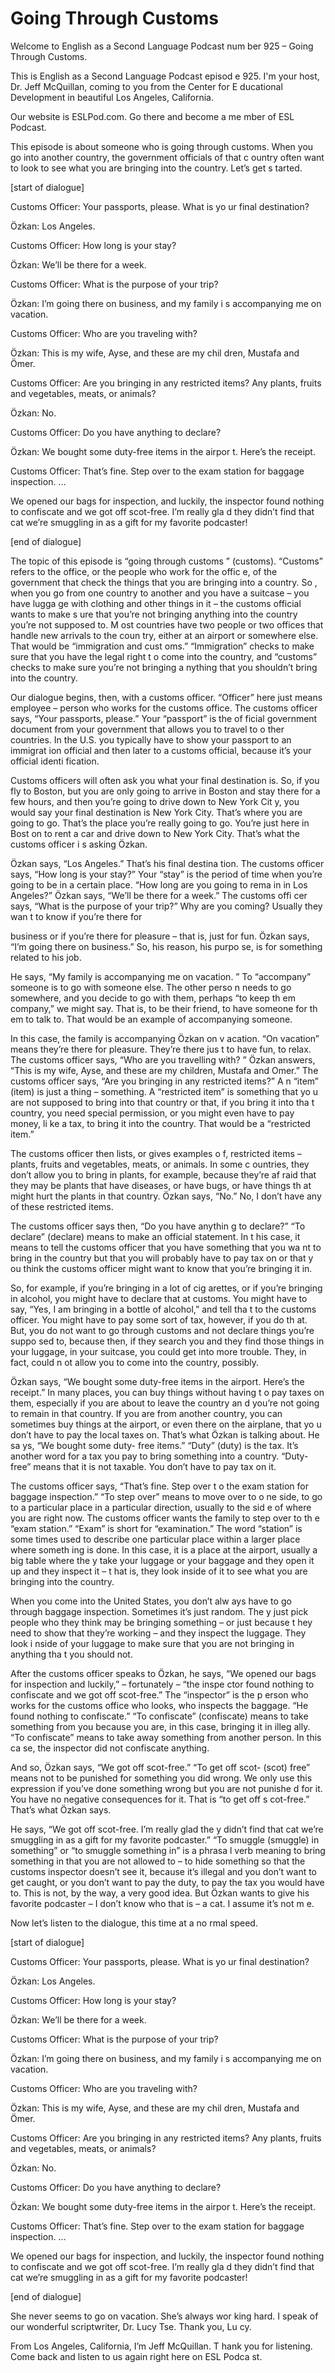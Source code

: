 # Going Through Customs

Welcome to English as a Second Language Podcast num ber 925 – Going Through Customs. 

This is English as a Second Language Podcast episod e 925. I'm your host, Dr. Jeff McQuillan, coming to you from the Center for E ducational Development in beautiful Los Angeles, California. 

Our website is ESLPod.com. Go there and become a me mber of ESL Podcast.  

This episode is about someone who is going through customs. When you go into another country, the government officials of that c ountry often want to look to see what you are bringing into the country. Let’s get s tarted. 

[start of dialogue] 

Customs Officer: Your passports, please. What is yo ur final destination? 

Özkan: Los Angeles. 

Customs Officer: How long is your stay?  

Özkan: We’ll be there for a week. 

Customs Officer: What is the purpose of your trip?  

Özkan: I’m going there on business, and my family i s accompanying me on vacation. 

Customs Officer: Who are you traveling with? 

Özkan: This is my wife, Ayse, and these are my chil dren, Mustafa and Ömer. 

Customs Officer: Are you bringing in any restricted  items? Any plants, fruits and vegetables, meats, or animals? 

Özkan: No. 

Customs Officer: Do you have anything to declare? 

Özkan: We bought some duty-free items in the airpor t. Here’s the receipt.  

 Customs Officer: That’s fine. Step over to the exam  station for baggage inspection. ... 

We opened our bags for inspection, and luckily, the  inspector found nothing to confiscate and we got off scot-free. I’m really gla d they didn’t find that cat we’re smuggling in as a gift for my favorite podcaster! 

[end of dialogue] 

The topic of this episode is “going through customs ” (customs). “Customs” refers to the office, or the people who work for the offic e, of the government that check the things that you are bringing into a country. So , when you go from one country to another and you have a suitcase – you have lugga ge with clothing and other things in it – the customs official wants to make s ure that you’re not bringing anything into the country you’re not supposed to. M ost countries have two people or two offices that handle new arrivals to the coun try, either at an airport or somewhere else. That would be “immigration and cust oms.” “Immigration” checks to make sure that you have the legal right t o come into the country, and “customs” checks to make sure you’re not bringing a nything that you shouldn’t bring into the country.  

Our dialogue begins, then, with a customs officer. “Officer” here just means employee – person who works for the customs office.  The customs officer says, “Your passports, please.” Your “passport” is the of ficial government document from your government that allows you to travel to o ther countries. In the U.S. you typically have to show your passport to an immigrat ion official and then later to a customs official, because it’s your official identi fication.  

Customs officers will often ask you what your final  destination is. So, if you fly to Boston, but you are only going to arrive in Boston and stay there for a few hours, and then you’re going to drive down to New York Cit y, you would say your final destination is New York City. That’s where you are going to go. That’s the place you’re really going to go. You’re just here in Bost on to rent a car and drive down to New York City. That’s what the customs officer i s asking Özkan. 

Özkan says, “Los Angeles.” That’s his final destina tion. The customs officer says, “How long is your stay?” Your “stay” is the period of time when you’re going to be in a certain place. “How long are you going to rema in in Los Angeles?” Özkan says, “We’ll be there for a week.” The customs offi cer says, “What is the purpose of your trip?” Why are you coming? Usually they wan t to know if you’re there for  

business or if you’re there for pleasure – that is,  just for fun. Özkan says, “I’m going there on business.” So, his reason, his purpo se, is for something related to his job.  

He says, “My family is accompanying me on vacation. ” To “accompany” someone is to go with someone else. The other perso n needs to go somewhere, and you decide to go with them, perhaps “to keep th em company,” we might say. That is, to be their friend, to have someone for th em to talk to. That would be an example of accompanying someone.  

In this case, the family is accompanying Özkan on v acation. “On vacation” means they’re there for pleasure. They’re there jus t to have fun, to relax. The customs officer says, “Who are you travelling with? ” Özkan answers, “This is my wife, Ayse, and these are my children, Mustafa and Omer.” The customs officer says, “Are you bringing in any restricted items?” A n “item” (item) is just a thing – something. A “restricted item” is something that yo u are not supposed to bring into that country or that, if you bring it into tha t country, you need special permission, or you might even have to pay money, li ke a tax, to bring it into the country. That would be a “restricted item.”  

The customs officer then lists, or gives examples o f, restricted items – plants, fruits and vegetables, meats, or animals. In some c ountries, they don’t allow you to bring in plants, for example, because they’re af raid that they may be plants that have diseases, or have bugs, or have things th at might hurt the plants in that country. Özkan says, “No.” No, I don’t have any of these restricted items.  

The customs officer says then, “Do you have anythin g to declare?” “To declare” (declare) means to make an official statement. In t his case, it means to tell the customs officer that you have something that you wa nt to bring in the country but that you will probably have to pay tax on or that y ou think the customs officer might want to know that you’re bringing it in.  

So, for example, if you’re bringing in a lot of cig arettes, or if you’re bringing in alcohol, you might have to declare that at customs.  You might have to say, “Yes, I am bringing in a bottle of alcohol,” and tell tha t to the customs officer. You might have to pay some sort of tax, however, if you do th at. But, you do not want to go through customs and not declare things you’re suppo sed to, because then, if they search you and they find those things in your luggage, in your suitcase, you could get into more trouble. They, in fact, could n ot allow you to come into the country, possibly.  

Özkan says, “We bought some duty-free items in the airport. Here’s the receipt.” In many places, you can buy things without having t o pay taxes on them, especially if you are about to leave the country an d you’re not going to remain in that country. If you are from another country, you can sometimes buy things at the airport, or even there on the airplane, that yo u don’t have to pay the local taxes on. That’s what Özkan is talking about. He sa ys, “We bought some duty- free items.” “Duty” (duty) is the tax. It’s another  word for a tax you pay to bring something into a country. “Duty-free” means that it  is not taxable. You don’t have to pay tax on it.  

The customs officer says, “That’s fine. Step over t o the exam station for baggage inspection.” “To step over” means to move over to o ne side, to go to a particular place in a particular direction, usually to the sid e of where you are right now. The customs officer wants the family to step over to th e “exam station.” “Exam” is short for “examination.” The word “station” is some times used to describe one particular place within a larger place where someth ing is done. In this case, it is a place at the airport, usually a big table where the y take your luggage or your baggage and they open it up and they inspect it – t hat is, they look inside of it to see what you are bringing into the country.  

When you come into the United States, you don’t alw ays have to go through baggage inspection. Sometimes it’s just random. The y just pick people who they think may be bringing something – or just because t hey need to show that they’re working – and they inspect the luggage. They look i nside of your luggage to make sure that you are not bringing in anything tha t you should not.  

After the customs officer speaks to Özkan, he says,  “We opened our bags for inspection and luckily,” – fortunately – “the inspe ctor found nothing to confiscate and we got off scot-free.” The “inspector” is the p erson who works for the customs office who looks, who inspects the baggage.  “He found nothing to confiscate.” “To confiscate” (confiscate) means to take something from you because you are, in this case, bringing it in illeg ally. “To confiscate” means to take away something from another person. In this ca se, the inspector did not confiscate anything.  

And so, Özkan says, “We got off scot-free.” “To get  off scot- (scot) free” means not to be punished for something you did wrong. We only use this expression if you’ve done something wrong but you are not punishe d for it. You have no negative consequences for it. That is “to get off s cot-free.” That’s what Özkan says.  

He says, “We got off scot-free. I’m really glad the y didn’t find that cat we’re smuggling in as a gift for my favorite podcaster.” “To smuggle (smuggle) in something” or “to smuggle something in” is a phrasa l verb meaning to bring something in that you are not allowed to – to hide something so that the customs inspector doesn’t see it, because it’s illegal and you don’t want to get caught, or you don’t want to pay the duty, to pay the tax you would have to. This is not, by the way, a very good idea. But Özkan wants to give his favorite podcaster – I don’t know who that is – a cat. I assume it’s not m e. 

Now let’s listen to the dialogue, this time at a no rmal speed. 

[start of dialogue] 

Customs Officer: Your passports, please. What is yo ur final destination? 

Özkan: Los Angeles. 

Customs Officer: How long is your stay?  

Özkan: We’ll be there for a week. 

Customs Officer: What is the purpose of your trip?  

Özkan: I’m going there on business, and my family i s accompanying me on vacation. 

Customs Officer: Who are you traveling with? 

Özkan: This is my wife, Ayse, and these are my chil dren, Mustafa and Ömer. 

Customs Officer: Are you bringing in any restricted  items? Any plants, fruits and vegetables, meats, or animals? 

Özkan: No. 

Customs Officer: Do you have anything to declare? 

Özkan: We bought some duty-free items in the airpor t. Here’s the receipt. 

Customs Officer: That’s fine. Step over to the exam  station for baggage inspection. ...  

 We opened our bags for inspection, and luckily, the  inspector found nothing to confiscate and we got off scot-free. I’m really gla d they didn’t find that cat we’re smuggling in as a gift for my favorite podcaster! 

[end of dialogue] 

She never seems to go on vacation. She’s always wor king hard. I speak of our wonderful scriptwriter, Dr. Lucy Tse. Thank you, Lu cy.  

From Los Angeles, California, I’m Jeff McQuillan. T hank you for listening. Come back and listen to us again right here on ESL Podca st. 

